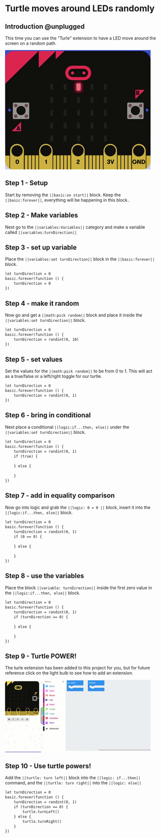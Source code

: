 # Turtle moves around LEDs randomly

## Introduction @unplugged

This time you can use the "Turle" extension to have a LED move around the screen on a random path.

![Animation of the initial project.](https://raw.githubusercontent.com/rypsmith/randomturtle/master/randomTurtle.gif)

## Step 1 - Setup

Start by removing the ``||basic:on start||`` block. Keep the ``||basic:forever||``, everything will be happening in this block..

## Step 2 - Make variables

Next go to the ``||variables:Variables||`` category and make a variable called ``||variables:turnDirection||`` 

## Step 3 - set up variable

Place the ``||variables:set turnDirection||`` block in the ``||basic:forever||`` block.

```blocks
let turnDirection = 0
basic.forever(function () {
    turnDirection = 0
})
```

## Step 4 - make it random

Now go and get a ``||math:pick random||`` block and place it inside the ``||variables:set turnDirection||`` block.

```blocks
let turnDirection = 0
basic.forever(function () {
    turnDirection = randint(0, 10)
})
```

## Step 5 - set values

Set the values for the ``||math:pick random||`` to be from 0 to 1. This will act as a true/false or a left/right toggle for our turtle.

```blocks
let turnDirection = 0
basic.forever(function () {
    turnDirection = randint(0, 1)
})
```

## Step 6 - bring in conditional

Next place a conditional ``||logic:if...then, else||`` under the ``||variables:set turnDirection||`` block.

```blocks
let turnDirection = 0
basic.forever(function () {
    turnDirection = randint(0, 1)
    if (true) {
    	
    } else {
    	
    }
})
```
## Step 7 - add in equality comparison

Now go into logic and grab the ``||logic: 0 = 0 ||`` block, insert it into the ``||logic:if...then, else||`` block.

```blocks
let turnDirection = 0
basic.forever(function () {
    turnDirection = randint(0, 1)
    if (0 == 0) {
    	
    } else {
    	
    }
})
```

## Step 8 - use the variables

Place the block ``||variable: turnDirection||`` inside the first zero value in the ``||logic:if...then, else||`` block.

```blocks
let turnDirection = 0
basic.forever(function () {
    turnDirection = randint(0, 1)
    if (turnDirection == 0) {
    	
    } else {
    	
    }
})
```

## Step 9 - Turtle POWER!

The turle extension has been added to this project for you, but for future reference click on the light bulb to see how to add an extension. 

![Adding Turtle Extension.](https://raw.githubusercontent.com/rypsmith/randomturtle/master/addturtleextension.gif)


## Step 10 - Use turtle powers!

Add the ``||turtle: turn left||`` block into the ``||logic: if...then||`` command, and the ``||turtle: turn right||`` into the ``||logic: else||``

```blocks
let turnDirection = 0
basic.forever(function () {
    turnDirection = randint(0, 1)
    if (turnDirection == 0) {
        turtle.turnLeft()
    } else {
        turtle.turnRight()
    }
})
```